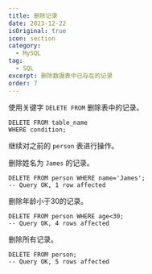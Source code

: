 ```yaml
---
title: 删除记录
date: 2023-12-22
isOriginal: true
icon: section
category:
  - MySQL
tag:
  - SQL
excerpt: 删除数据表中已存在的记录
order: 7
---
```


使用关键字 `DELETE FROM` 删除表中的记录。

~~~sql:no-line-numbers
DELETE FROM table_name
WHERE condition;
~~~

继续对之前的 `person` 表进行操作。

删除姓名为 `James` 的记录。

~~~sql:no-line-numbers
DELETE FROM person WHERE name='James';
-- Query OK, 1 row affected
~~~

删除年龄小于30的记录。

~~~sql:no-line-numbers
DELETE FROM person WHERE age<30;
-- Query OK, 4 rows affected
~~~

删除所有记录。

~~~sql:no-line-numbers
DELETE FROM person;
-- Query OK, 5 rows affected
~~~
